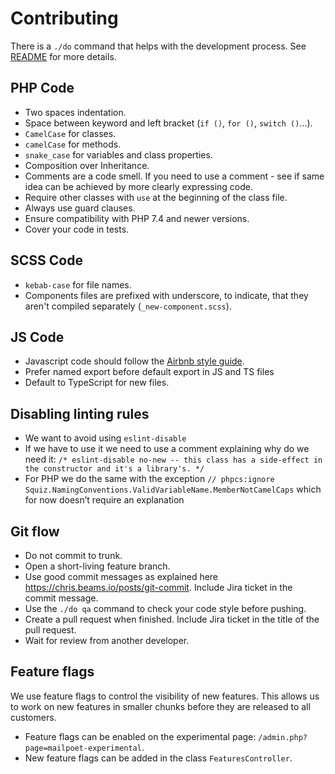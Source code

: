 # Contributing

There is a `./do` command that helps with the development process. See [README](README.md) for more details.

## PHP Code

- Two spaces indentation.
- Space between keyword and left bracket (`if ()`, `for ()`, `switch ()`...).
- `CamelCase` for classes.
- `camelCase` for methods.
- `snake_case` for variables and class properties.
- Composition over Inheritance.
- Comments are a code smell. If you need to use a comment - see if same idea can be achieved by more clearly expressing code.
- Require other classes with `use` at the beginning of the class file.
- Always use guard clauses.
- Ensure compatibility with PHP 7.4 and newer versions.
- Cover your code in tests.

## SCSS Code

- `kebab-case` for file names.
- Components files are prefixed with underscore, to indicate, that they aren't compiled separately (`_new-component.scss`).

## JS Code

- Javascript code should follow the [Airbnb style guide](https://github.com/airbnb/javascript).
- Prefer named export before default export in JS and TS files
- Default to TypeScript for new files.

## Disabling linting rules

- We want to avoid using `eslint-disable`
- If we have to use it we need to use a comment explaining why do we need it:
  `/* eslint-disable no-new -- this class has a side-effect in the constructor and it's a library's. */`
- For PHP we do the same with the exception `// phpcs:ignore Squiz.NamingConventions.ValidVariableName.MemberNotCamelCaps` which for now doesn’t require an explanation

## Git flow

- Do not commit to trunk.
- Open a short-living feature branch.
- Use good commit messages as explained here https://chris.beams.io/posts/git-commit. Include Jira ticket in the commit message.
- Use the `./do qa` command to check your code style before pushing.
- Create a pull request when finished. Include Jira ticket in the title of the pull request.
- Wait for review from another developer.

## Feature flags

We use feature flags to control the visibility of new features. This allows us to work on new features in smaller chunks before they are released to all customers.

- Feature flags can be enabled on the experimental page: `/admin.php?page=mailpoet-experimental`.
- New feature flags can be added in the class `FeaturesController`.
